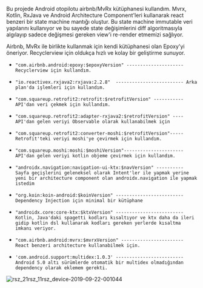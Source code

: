 Bu projede Android otopilotu airbnb/MvRx kütüphanesi kullandım. Mvrx, Kotlin, RxJava ve Android Architecture Component'leri kullanarak react benzeri bir state machine mantığı oluştur. Bu state machine immutable veri yapılarını kullanıyor ve bu sayede state değişimlerini diff algoritmasıyla algılayıp sadece değişmesi gereken view'i re-render etmemizi sağlıyor. 

Airbnb, MvRx ile birlikte kullanmak için kendi kütüphanesi olan Epoxy'yi öneriyor. Recyclerview için oldukça hızlı ve kolay bir geliştirme sunuyor.

*     "com.airbnb.android:epoxy:$epoxyVersion" --------------------- Recyclerview için kullandım.
*     "io.reactivex.rxjava2:rxjava:2.2.8"  ------------------------- Arka plan'da işlemleri için kullandım.
*     "com.squareup.retrofit2:retrofit:$retrofitVersion" ----------- API'dan veri çekmek için kullandım.
*     "com.squareup.retrofit2:adapter-rxjava2:$retrofitVersion" ---- API'dan gelen veriyi Observable olarak kullanabilmek için
*     "com.squareup.retrofit2:converter-moshi:$retrofitVersion"----- Retrofit'teki veriyi moshi'ye çevirmek için kullandım.
*     "com.squareup.moshi:moshi:$moshiVersion"---------------------- API'dan gelen veriyi kotlin objeme çevirmek için kullandım.
*     "androidx.navigation:navigation-ui-ktx:$navVersion" ---------- Sayfa geçişlerini geleneksel olarak Intent'ler ile yapmak yerine yeni bir architecture component olan androidx.navigation ile yapmak istedim
*     "org.koin:koin-android:$koinVersion" ------------------------- Dependency Injection için minimal bir kütüphane
*     "androidx.core:core-ktx:$ktxVersion" ------------------------- Kotlin, Java'daki spagetti kodları kısaltıyor ve ktx daha da ileri gidip kotlin dsl kullanarak kodları gereken yerlerde kısaltma imkanı veriyor.
*     "com.airbnb.android:mvrx:$mvrxVersion" ----------------------- React benzeri architecture kullanabilmek için.
*     'com.android.support:multidex:1.0.3' ------------------------- Android 5.0 altı sürümlerde otomatik bir multidex olmadığından dependency olarak eklemem gerekti.


![rsz_21rsz_11rsz_device-2019-09-22-001044](https://user-images.githubusercontent.com/13544246/65379462-00ba5d80-dcd1-11e9-9969-d3a8b2a0ad69.png)
